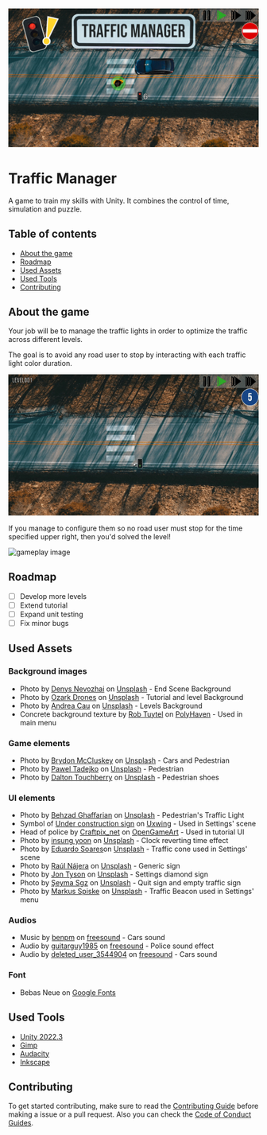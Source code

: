 # ![Cover Image](.github/cover.png)

# Traffic Manager

A game to train my skills with Unity. It combines the control of time, simulation and puzzle.

## Table of contents

- [About the game](#about-the-game)
- [Roadmap](#roadmap)
- [Used Assets](#used-assets)
- [Used Tools](#used-tools)
- [Contributing](#contributing)

## About the game

Your job will be to manage the traffic lights in order to optimize the traffic across different levels.

 The goal is to avoid any road user to stop by interacting with each traffic light color duration.

![gameplay image](.github/TrafficLight%20config.gif)

If you manage to configure them so no road user must stop for the time specified upper right, then you'd solved the level!

![gameplay image](.github/SuccessLevel.gif)

## Roadmap

- [ ] Develop more levels
- [ ] Extend tutorial
- [ ] Expand unit testing
- [ ] Fix minor bugs

## Used Assets

### Background images

- Photo by [Denys Nevozhai](https://unsplash.com/@dnevozhai?utm_source=unsplash&utm_medium=referral&utm_content=creditCopyText) on [Unsplash](https://unsplash.com/es/s/fotos/street-topdown?utm_source=unsplash&utm_medium=referral&utm_content=creditCopyText) - End Scene Background
- Photo by [Ozark Drones](https://unsplash.com/@ozarkdrones?utm_source=unsplash&utm_medium=referral&utm_content=creditCopyText) on [Unsplash](https://unsplash.com/es/s/fotos/street-topdown?utm_source=unsplash&utm_medium=referral&utm_content=creditCopyText) - Tutorial and level Background
- Photo by [Andrea Cau](https://unsplash.com/@andreacau?utm_source=unsplash&utm_medium=referral&utm_content=creditCopyText) on [Unsplash](https://unsplash.com/s/photos/city?utm_source=unsplash&utm_medium=referral&utm_content=creditCopyText) - Levels Background
- Concrete background texture by [Rob Tuytel](https://www.artstation.com/tuytel) on [PolyHaven](https://polyhaven.com/a/concrete_floor_01) - Used in main menu

### Game elements

- Photo by [Brydon McCluskey](https://unsplash.com/@brydoncreative?utm_source=unsplash&utm_medium=referral&utm_content=creditCopyText) on [Unsplash](https://unsplash.com/es/s/fotos/topdown-car?utm_source=unsplash&utm_medium=referral&utm_content=creditCopyText") - Cars and Pedestrian
- Photo by [Pawel Tadejko](https://unsplash.com/@ptadejko?utm_source=unsplash&utm_medium=referral&utm_content=creditCopyText) on [Unsplash](https://unsplash.com/s/photos/topdown?utm_source=unsplash&utm_medium=referral&utm_content=creditCopyText) - Pedestrian
- Photo by [Dalton Touchberry](https://unsplash.com/@daltontouch?utm_source=unsplash&utm_medium=referral&utm_content=creditCopyText) on [Unsplash]("https://unsplash.com/s/photos/topdown-shoes?utm_source=unsplash&utm_medium=referral&utm_content=creditCopyText") - Pedestrian shoes

### UI elements

- Photo by [Behzad Ghaffarian](https://unsplash.com/es/@behz?utm_source=unsplash&utm_medium=referral&utm_content=creditCopyText) on [Unsplash]("https://unsplash.com/es/fotos/pipa-azul-1FkuY2PReLc") - Pedestrian's Traffic Light
- Symbol of [Under construction sign]("https://uxwing.com/under-construction-symbol-icon/") on [Uxwing](https://uxwing.com/) - Used in Settings' scene
- Head of police by [Craftpix_net](https://twitter.com/craftpix_net?utm_campaign=Website&utm_source=opengameart.org&utm_medium=public) on [OpenGameArt](https://opengameart.org/content/police-2d-sprite) - Used in tutorial UI
- Photo by [insung yoon](https://unsplash.com/@insungyoon?utm_source=unsplash&utm_medium=referral&utm_content=creditCopyText) on [Unsplash](https://unsplash.com/s/photos/clock?utm_source=unsplash&utm_medium=referral&utm_content=creditCopyText) - Clock reverting time effect
- Photo by [Eduardo Soares](https://unsplash.com/@eduschadesoares?utm_source=unsplash&utm_medium=referral&utm_content=creditCopyText)on [Unsplash]("https://unsplash.com/es/s/fotos/traffic-cone?utm_source=unsplash&utm_medium=referral&utm_content=creditCopyText") - Traffic cone used in Settings' scene
- Photo by [Raúl Nájera](https://unsplash.com/@reinf?utm_source=unsplash&utm_medium=referral&utm_content=creditCopyText) on [Unsplash](https://unsplash.com/es/s/fotos/road-work?utm_source=unsplash&utm_medium=referral&utm_content=creditCopyText") - Generic sign
- Photo by [Jon Tyson](https://unsplash.com/@jontyson?utm_source=unsplash&utm_medium=referral&utm_content=creditCopyText) on [Unsplash]("https://unsplash.com/es/s/fotos/road-work?utm_source=unsplash&utm_medium=referral&utm_content=creditCopyText") - Settings diamond sign
- Photo by [Şeyma Sgz](https://unsplash.com/@seymasgz?utm_source=unsplash&utm_medium=referral&utm_content=creditCopyText) on [Unsplash]("https://unsplash.com/s/photos/traffic-sign?utm_source=unsplash&utm_medium=referral&utm_content=creditCopyText") - Quit sign and empty traffic sign
- Photo by [Markus Spiske](https://unsplash.com/@markusspiske?utm_source=unsplash&utm_medium=referral&utm_content=creditCopyText) on [Unsplash]("https://unsplash.com/es/s/fotos/road-work?utm_source=unsplash&utm_medium=referral&utm_content=creditCopyText") - Traffic Beacon used in Settings' menu

### Audios

- Music by [benpm](https://freesound.org/people/benpm) on [freesound](https://freesound.org/people/benpm/sounds/203099/) - Cars sound
- Audio by [guitarguy1985](https://freesound.org/people/guitarguy1985) on [freesound](https://freesound.org/people/guitarguy1985/sounds/70939/) - Police sound effect
- Audio by [deleted_user_3544904](https://freesound.org/people/deleted_user_3544904/) on [freesound](https://freesound.org/people/deleted_user_3544904/sounds/380435/) - Cars sound

### Font

- Bebas Neue on [Google Fonts](https://fonts.google.com/specimen/Bebas+Neue)

## Used Tools

- [Unity 2022.3](https://unity.com/en/download)
- [Gimp](https://www.gimp.org/)
- [Audacity](https://www.audacityteam.org/)
- [Inkscape](https://inkscape.org/y)

## Contributing

To get started contributing, make sure to read the [Contributing Guide](.github/CONTRIBUTING.md) before making a issue or a pull request. Also you can check the [Code of Conduct Guides](.github/CODE_OF_CONDUCT.md).